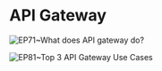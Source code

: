 # API Gateway

![EP71~What does API gateway do?](https://ngte-superbed.oss-cn-beijing.aliyuncs.com/uPic/VfoWOFuppOyd.webp)

![EP81~Top 3 API Gateway Use Cases](https://ngte-superbed.oss-cn-beijing.aliyuncs.com/uPic/P6l2uWKKGWxg.png)
